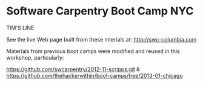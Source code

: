 Software Carpentry Boot Camp NYC
================================

TIM'S LINE

See the live Web page built from these mterials at:  http://swc-columbia.com


Materials from previous boot camps were modified and reused in this workshop, particularly:

https://github.com/swcarpentry/2012-11-scripps.git & 
https://github.com/thehackerwithin/boot-camps/tree/2013-01-chicago

